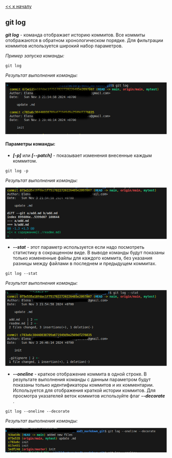 [<< к началу](./readme.md)

## git log

***git log*** - команда отображает историю коммитов. Все коммиты отображаются в обратном хронологическом порядке. Для фильтрации коммитов используется широкий набор параметров.

*Пример запуска команды:*

```bash=
git log
```

*Результат выполнения команды:*

![git log2](./assets/skillfact_git_log2.png)



#### Параметры команды:

* ***[-p]*** или ***[--patch]*** - показывает изменения внесенные каждым коммитом. 


```bash=
git log -p
```

*Результат выполнения команды:*

![git log1](./assets/skillfact_git_log1.png)




* ***--stat*** -  этот параметр используется если надо посмотреть статистику в сокращенном виде. В выводе команды будут показаны только измененные файлы для каждого коммита, без указания разницы между файлами в последнем и предыдущем коммитах.


```bash=
git log --stat
```


*Результат выполнения команды:*

![git log1](./assets/skillfact_git_log3.png)



* ***--oneline*** - краткое отображение коммита в одной строке. В результате выполнения команды с данным параметром будут показаны только идентификаторы коммитов и их комментарии. Используется для отображения краткой истории коммитов. Для просмотра указателей веток коммитов используйте флаг ***--decorate*** .


```bash=
git log --oneline --decorate
```

*Результат выполнения команды:*

![git log1](./assets/skillfact_log_oneline_decorate.png)










